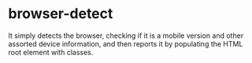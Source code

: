 browser-detect
==============

It simply detects the browser, checking if it is a mobile version and other assorted device information, and then reports it by populating the HTML root element with classes.
